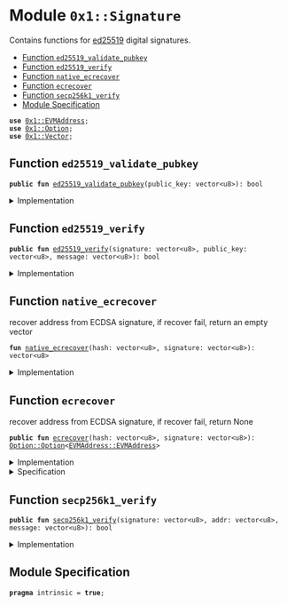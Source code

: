 
<a name="0x1_Signature"></a>

# Module `0x1::Signature`

Contains functions for [ed25519](https://en.wikipedia.org/wiki/EdDSA) digital signatures.


-  [Function `ed25519_validate_pubkey`](#0x1_Signature_ed25519_validate_pubkey)
-  [Function `ed25519_verify`](#0x1_Signature_ed25519_verify)
-  [Function `native_ecrecover`](#0x1_Signature_native_ecrecover)
-  [Function `ecrecover`](#0x1_Signature_ecrecover)
-  [Function `secp256k1_verify`](#0x1_Signature_secp256k1_verify)
-  [Module Specification](#@Module_Specification_0)


<pre><code><b>use</b> <a href="Signature.md#0x1_EVMAddress">0x1::EVMAddress</a>;
<b>use</b> <a href="Option.md#0x1_Option">0x1::Option</a>;
<b>use</b> <a href="Vector.md#0x1_Vector">0x1::Vector</a>;
</code></pre>



<a name="0x1_Signature_ed25519_validate_pubkey"></a>

## Function `ed25519_validate_pubkey`



<pre><code><b>public</b> <b>fun</b> <a href="Signature.md#0x1_Signature_ed25519_validate_pubkey">ed25519_validate_pubkey</a>(public_key: vector&lt;u8&gt;): bool
</code></pre>



<details>
<summary>Implementation</summary>


<pre><code><b>native</b> <b>public</b> <b>fun</b> <a href="Signature.md#0x1_Signature_ed25519_validate_pubkey">ed25519_validate_pubkey</a>(public_key: vector&lt;u8&gt;): bool;
</code></pre>



</details>

<a name="0x1_Signature_ed25519_verify"></a>

## Function `ed25519_verify`



<pre><code><b>public</b> <b>fun</b> <a href="Signature.md#0x1_Signature_ed25519_verify">ed25519_verify</a>(signature: vector&lt;u8&gt;, public_key: vector&lt;u8&gt;, message: vector&lt;u8&gt;): bool
</code></pre>



<details>
<summary>Implementation</summary>


<pre><code><b>native</b> <b>public</b> <b>fun</b> <a href="Signature.md#0x1_Signature_ed25519_verify">ed25519_verify</a>(signature: vector&lt;u8&gt;, public_key: vector&lt;u8&gt;, message: vector&lt;u8&gt;): bool;
</code></pre>



</details>

<a name="0x1_Signature_native_ecrecover"></a>

## Function `native_ecrecover`

recover address from ECDSA signature, if recover fail, return an empty vector<u8>


<pre><code><b>fun</b> <a href="Signature.md#0x1_Signature_native_ecrecover">native_ecrecover</a>(hash: vector&lt;u8&gt;, signature: vector&lt;u8&gt;): vector&lt;u8&gt;
</code></pre>



<details>
<summary>Implementation</summary>


<pre><code><b>native</b> <b>fun</b> <a href="Signature.md#0x1_Signature_native_ecrecover">native_ecrecover</a>(hash: vector&lt;u8&gt;, signature: vector&lt;u8&gt;): vector&lt;u8&gt;;
</code></pre>



</details>

<a name="0x1_Signature_ecrecover"></a>

## Function `ecrecover`

recover address from ECDSA signature, if recover fail, return None


<pre><code><b>public</b> <b>fun</b> <a href="Signature.md#0x1_Signature_ecrecover">ecrecover</a>(hash: vector&lt;u8&gt;, signature: vector&lt;u8&gt;): <a href="Option.md#0x1_Option_Option">Option::Option</a>&lt;<a href="Signature.md#0x1_EVMAddress_EVMAddress">EVMAddress::EVMAddress</a>&gt;
</code></pre>



<details>
<summary>Implementation</summary>


<pre><code><b>public</b> <b>fun</b> <a href="Signature.md#0x1_Signature_ecrecover">ecrecover</a>(hash: vector&lt;u8&gt;, signature: vector&lt;u8&gt;):<a href="Option.md#0x1_Option">Option</a>&lt;<a href="Signature.md#0x1_EVMAddress">EVMAddress</a>&gt;{
    <b>let</b> bytes = <a href="Signature.md#0x1_Signature_native_ecrecover">native_ecrecover</a>(hash, signature);
    <b>if</b> (<a href="Vector.md#0x1_Vector_is_empty">Vector::is_empty</a>(&bytes)){
        <a href="Option.md#0x1_Option_none">Option::none</a>&lt;<a href="Signature.md#0x1_EVMAddress">EVMAddress</a>&gt;()
    }<b>else</b>{
        <a href="Option.md#0x1_Option_some">Option::some</a>(<a href="Signature.md#0x1_EVMAddress_new">EVMAddress::new</a>(bytes))
    }
}
</code></pre>



</details>

<details>
<summary>Specification</summary>



<pre><code><b>pragma</b> opaque;
<b>ensures</b> [abstract] <a href="Option.md#0x1_Option_is_none">Option::is_none</a>(result) || len(<a href="Option.md#0x1_Option_borrow">Option::borrow</a>(result).bytes) == <a href="Signature.md#0x1_EVMAddress_EVM_ADDR_LENGTH">EVMAddress::EVM_ADDR_LENGTH</a>;
</code></pre>



</details>

<a name="0x1_Signature_secp256k1_verify"></a>

## Function `secp256k1_verify`



<pre><code><b>public</b> <b>fun</b> <a href="Signature.md#0x1_Signature_secp256k1_verify">secp256k1_verify</a>(signature: vector&lt;u8&gt;, addr: vector&lt;u8&gt;, message: vector&lt;u8&gt;): bool
</code></pre>



<details>
<summary>Implementation</summary>


<pre><code><b>public</b> <b>fun</b> <a href="Signature.md#0x1_Signature_secp256k1_verify">secp256k1_verify</a>(signature: vector&lt;u8&gt;, addr: vector&lt;u8&gt;, message: vector&lt;u8&gt;) : bool{
  <b>let</b> receover_address_opt:<a href="Option.md#0x1_Option">Option</a>&lt;<a href="Signature.md#0x1_EVMAddress">EVMAddress</a>&gt;  = <a href="Signature.md#0x1_Signature_ecrecover">ecrecover</a>(message, signature);
  <b>let</b> expect_address =  <a href="Signature.md#0x1_EVMAddress_new">EVMAddress::new</a>(addr);
  &<a href="Option.md#0x1_Option_destroy_some">Option::destroy_some</a>&lt;<a href="Signature.md#0x1_EVMAddress">EVMAddress</a>&gt;(receover_address_opt) == &expect_address
}
</code></pre>



</details>

<a name="@Module_Specification_0"></a>

## Module Specification



<pre><code><b>pragma</b> intrinsic = <b>true</b>;
</code></pre>
